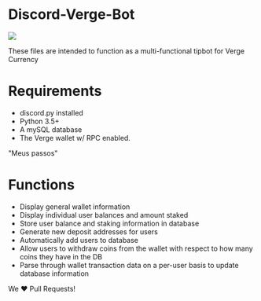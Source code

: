 # Discord-Verge-Bot
[<img src="https://discordapp.com/api/guilds/325024453065179137/widget.png?style=shield">](https://discord.me/VergeCurrency)


These files are intended to function as a multi-functional tipbot for Verge Currency

# Requirements
* discord.py installed
* Python 3.5+
* A mySQL database
* The Verge wallet w/ RPC enabled.

"Meus passos"

# Functions
* Display general wallet information
* Display individual user balances and amount staked
* Store user balance and staking information in database
* Generate new deposit addresses for users
* Automatically add users to database
* Allow users to withdraw coins from the wallet with respect to how many coins they have in the DB
* Parse through wallet transaction data on a per-user basis to update database information

We ❤️ Pull Requests!
